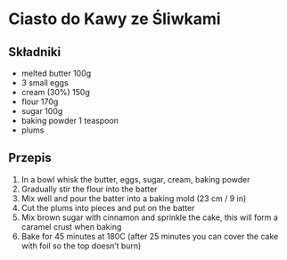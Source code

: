 # Ciasto do Kawy ze Śliwkami

## Składniki

- melted butter 100g
- 3 small eggs
- cream (30%) 150g
- flour 170g
- sugar 100g
- baking powder 1 teaspoon
- plums

## Przepis

1. In a bowl whisk the butter, eggs, sugar, cream, baking powder
2. Gradually stir the flour into the batter
3. Mix well and pour the batter into a baking mold (23 cm / 9 in)
4. Cut the plums into pieces and put on the batter
5. Mix brown sugar with cinnamon and sprinkle the cake, this will form a caramel crust when baking
6. Bake for 45 minutes at 180C (after 25 minutes you can cover the cake with foil so the top doesn’t burn)
